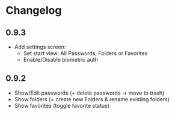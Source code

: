 # Changelog

## 0.9.3
- Add settings screen:
    - Set start view: All Passwords, Folders or Favorites
    - Enable/Disable biometric auth
    
## 0.9.2
- Show/Edit passwords (+ delete passwords -> move to trash)
- Show folders (+ create new Folders & rename existing folders)
- Show favorites (toggle favorite status)
